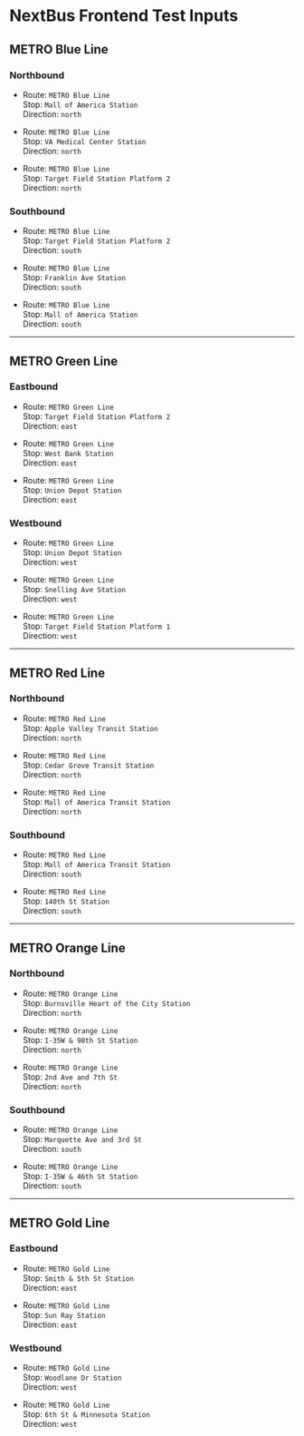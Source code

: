 # NextBus Frontend Test Inputs

## METRO Blue Line

### Northbound
- Route: `METRO Blue Line`  
  Stop: `Mall of America Station`  
  Direction: `north`

- Route: `METRO Blue Line`  
  Stop: `VA Medical Center Station`  
  Direction: `north`

- Route: `METRO Blue Line`  
  Stop: `Target Field Station Platform 2`  
  Direction: `north`

### Southbound
- Route: `METRO Blue Line`  
  Stop: `Target Field Station Platform 2`  
  Direction: `south`

- Route: `METRO Blue Line`  
  Stop: `Franklin Ave Station`  
  Direction: `south`

- Route: `METRO Blue Line`  
  Stop: `Mall of America Station`  
  Direction: `south`

---

## METRO Green Line

### Eastbound
- Route: `METRO Green Line`  
  Stop: `Target Field Station Platform 2`  
  Direction: `east`

- Route: `METRO Green Line`  
  Stop: `West Bank Station`  
  Direction: `east`

- Route: `METRO Green Line`  
  Stop: `Union Depot Station`  
  Direction: `east`

### Westbound
- Route: `METRO Green Line`  
  Stop: `Union Depot Station`  
  Direction: `west`

- Route: `METRO Green Line`  
  Stop: `Snelling Ave Station`  
  Direction: `west`

- Route: `METRO Green Line`  
  Stop: `Target Field Station Platform 1`  
  Direction: `west`

---

## METRO Red Line

### Northbound
- Route: `METRO Red Line`  
  Stop: `Apple Valley Transit Station`  
  Direction: `north`

- Route: `METRO Red Line`  
  Stop: `Cedar Grove Transit Station`  
  Direction: `north`

- Route: `METRO Red Line`  
  Stop: `Mall of America Transit Station`  
  Direction: `north`

### Southbound
- Route: `METRO Red Line`  
  Stop: `Mall of America Transit Station`  
  Direction: `south`

- Route: `METRO Red Line`  
  Stop: `140th St Station`  
  Direction: `south`

---

## METRO Orange Line

### Northbound
- Route: `METRO Orange Line`  
  Stop: `Burnsville Heart of the City Station`  
  Direction: `north`

- Route: `METRO Orange Line`  
  Stop: `I-35W & 98th St Station`  
  Direction: `north`

- Route: `METRO Orange Line`  
  Stop: `2nd Ave and 7th St`  
  Direction: `north`

### Southbound
- Route: `METRO Orange Line`  
  Stop: `Marquette Ave and 3rd St`  
  Direction: `south`

- Route: `METRO Orange Line`  
  Stop: `I-35W & 46th St Station`  
  Direction: `south`

---

## METRO Gold Line

### Eastbound
- Route: `METRO Gold Line`  
  Stop: `Smith & 5th St Station`  
  Direction: `east`

- Route: `METRO Gold Line`  
  Stop: `Sun Ray Station`  
  Direction: `east`

### Westbound
- Route: `METRO Gold Line`  
  Stop: `Woodlane Dr Station`  
  Direction: `west`

- Route: `METRO Gold Line`  
  Stop: `6th St & Minnesota Station`  
  Direction: `west`

